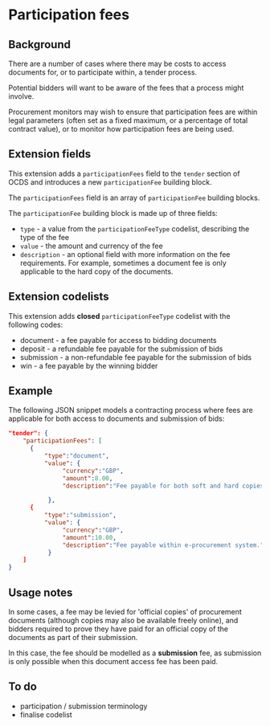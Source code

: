 # Participation fees

## Background

There are a number of cases where there may be costs to access documents for, or to participate within, a tender process. 

Potential bidders will want to be aware of the fees that a process might involve.

Procurement monitors may wish to ensure that participation fees are within legal parameters (often set as a fixed maximum, or a percentage of total contract value), or to monitor how participation fees are being used.

## Extension fields

This extension adds a ```participationFees``` field to the ```tender``` section of OCDS and introduces a new ```participationFee``` building block.

The ```participationFees``` field is an array of ```participationFee``` building blocks.

The ```participationFee``` building block is made up of three fields:

* ```type``` - a value from the ```participationFeeType``` codelist, describing the type of the fee
* ```value``` - the amount and currency of the fee
* ```description``` - an optional field with more information on the fee requirements. For example, sometimes a document fee is only applicable to the hard copy of the documents.

## Extension codelists

This extension adds **closed** ```participationFeeType``` codelist with the following codes:

* document - a fee payable for access to bidding documents
* deposit - a refundable fee payable for the submission of bids
* submission - a non-refundable fee payable for the submission of bids
* win - a fee payable by the winning bidder

## Example

The following JSON snippet models a contracting process where fees are applicable for both access to documents and submission of bids:

```JSON
"tender": {
    "participationFees": [
      {
          "type":"document",
          "value": {
               "currency":"GBP",
               "amount":8.00,
               "description":"Fee payable for both soft and hard copies of documents. "

           }, 
      {
          "type":"submission",
          "value": {
               "currency":"GBP",
               "amount":10.00,
               "description":"Fee payable within e-procurement system."
           } 
    ]
}
```

## Usage notes

In some cases, a fee may be levied for 'official copies' of procurement documents (although copies may also be available freely online), and bidders required to prove they have paid for an official copy of the documents as part of their submission. 

In this case, the fee should be modelled as a **submission** fee, as submission is only possible when this document access fee has been paid. 

## To do

* participation / submission terminology
* finalise codelist
